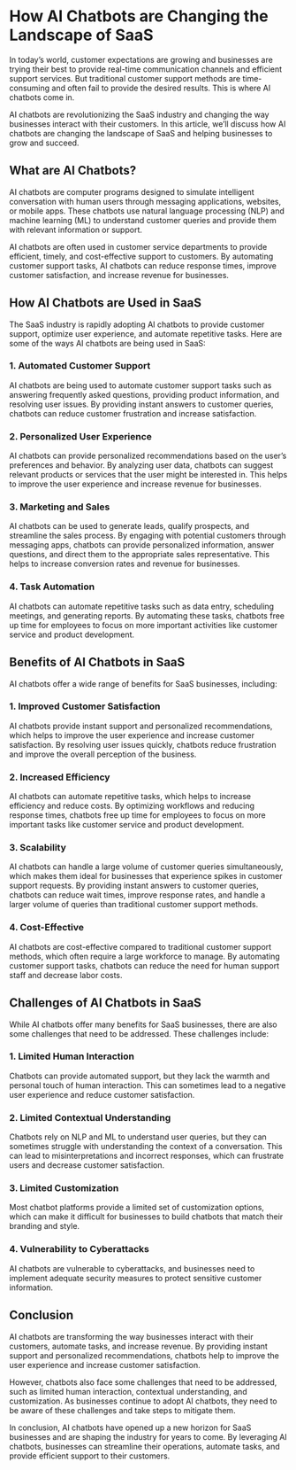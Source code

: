 # How AI Chatbots are Changing the Landscape of SaaS

In today’s world, customer expectations are growing and businesses are trying their best to provide real-time communication channels and efficient support services. But traditional customer support methods are time-consuming and often fail to provide the desired results. This is where AI chatbots come in.

AI chatbots are revolutionizing the SaaS industry and changing the way businesses interact with their customers. In this article, we’ll discuss how AI chatbots are changing the landscape of SaaS and helping businesses to grow and succeed.

## What are AI Chatbots?

AI chatbots are computer programs designed to simulate intelligent conversation with human users through messaging applications, websites, or mobile apps. These chatbots use natural language processing (NLP) and machine learning (ML) to understand customer queries and provide them with relevant information or support.

AI chatbots are often used in customer service departments to provide efficient, timely, and cost-effective support to customers. By automating customer support tasks, AI chatbots can reduce response times, improve customer satisfaction, and increase revenue for businesses.

## How AI Chatbots are Used in SaaS

The SaaS industry is rapidly adopting AI chatbots to provide customer support, optimize user experience, and automate repetitive tasks. Here are some of the ways AI chatbots are being used in SaaS:

### 1. Automated Customer Support

AI chatbots are being used to automate customer support tasks such as answering frequently asked questions, providing product information, and resolving user issues. By providing instant answers to customer queries, chatbots can reduce customer frustration and increase satisfaction.

### 2. Personalized User Experience

AI chatbots can provide personalized recommendations based on the user’s preferences and behavior. By analyzing user data, chatbots can suggest relevant products or services that the user might be interested in. This helps to improve the user experience and increase revenue for businesses.

### 3. Marketing and Sales

AI chatbots can be used to generate leads, qualify prospects, and streamline the sales process. By engaging with potential customers through messaging apps, chatbots can provide personalized information, answer questions, and direct them to the appropriate sales representative. This helps to increase conversion rates and revenue for businesses.

### 4. Task Automation

AI chatbots can automate repetitive tasks such as data entry, scheduling meetings, and generating reports. By automating these tasks, chatbots free up time for employees to focus on more important activities like customer service and product development.

## Benefits of AI Chatbots in SaaS

AI chatbots offer a wide range of benefits for SaaS businesses, including:

### 1. Improved Customer Satisfaction

AI chatbots provide instant support and personalized recommendations, which helps to improve the user experience and increase customer satisfaction. By resolving user issues quickly, chatbots reduce frustration and improve the overall perception of the business.

### 2. Increased Efficiency

AI chatbots can automate repetitive tasks, which helps to increase efficiency and reduce costs. By optimizing workflows and reducing response times, chatbots free up time for employees to focus on more important tasks like customer service and product development.

### 3. Scalability

AI chatbots can handle a large volume of customer queries simultaneously, which makes them ideal for businesses that experience spikes in customer support requests. By providing instant answers to customer queries, chatbots can reduce wait times, improve response rates, and handle a larger volume of queries than traditional customer support methods.

### 4. Cost-Effective

AI chatbots are cost-effective compared to traditional customer support methods, which often require a large workforce to manage. By automating customer support tasks, chatbots can reduce the need for human support staff and decrease labor costs.

## Challenges of AI Chatbots in SaaS

While AI chatbots offer many benefits for SaaS businesses, there are also some challenges that need to be addressed. These challenges include:

### 1. Limited Human Interaction

Chatbots can provide automated support, but they lack the warmth and personal touch of human interaction. This can sometimes lead to a negative user experience and reduce customer satisfaction.

### 2. Limited Contextual Understanding

Chatbots rely on NLP and ML to understand user queries, but they can sometimes struggle with understanding the context of a conversation. This can lead to misinterpretations and incorrect responses, which can frustrate users and decrease customer satisfaction.

### 3. Limited Customization

Most chatbot platforms provide a limited set of customization options, which can make it difficult for businesses to build chatbots that match their branding and style.

### 4. Vulnerability to Cyberattacks

AI chatbots are vulnerable to cyberattacks, and businesses need to implement adequate security measures to protect sensitive customer information.

## Conclusion

AI chatbots are transforming the way businesses interact with their customers, automate tasks, and increase revenue. By providing instant support and personalized recommendations, chatbots help to improve the user experience and increase customer satisfaction.

However, chatbots also face some challenges that need to be addressed, such as limited human interaction, contextual understanding, and customization. As businesses continue to adopt AI chatbots, they need to be aware of these challenges and take steps to mitigate them.

In conclusion, AI chatbots have opened up a new horizon for SaaS businesses and are shaping the industry for years to come. By leveraging AI chatbots, businesses can streamline their operations, automate tasks, and provide efficient support to their customers.